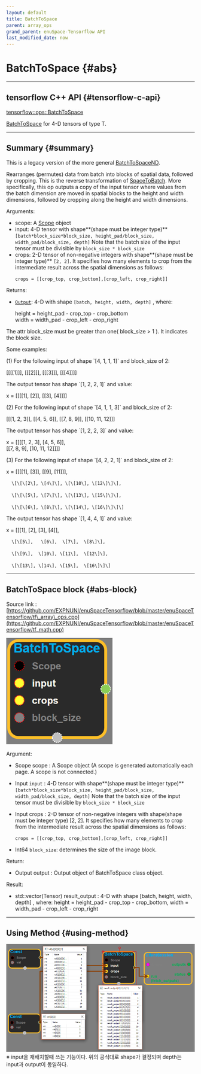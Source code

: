 ```yaml
--- 
layout: default 
title: BatchToSpace 
parent: array_ops 
grand_parent: enuSpace-Tensorflow API 
last_modified_date: now 
--- 
```


# BatchToSpace {#abs}

---

## tensorflow C++ API {#tensorflow-c-api}

[tensorflow::ops::BatchToSpace](https://www.tensorflow.org/api_docs/cc/class/tensorflow/ops/batch-to-space.html)

[BatchToSpace](https://www.tensorflow.org/api_docs/cc/class/tensorflow/ops/batch-to-space.html#classtensorflow_1_1ops_1_1_batch_to_space) for 4-D tensors of type T.

---

## Summary {#summary}

This is a legacy version of the more general [BatchToSpaceND](https://www.tensorflow.org/api_docs/cc/class/tensorflow/ops/batch-to-space-n-d.html#classtensorflow_1_1ops_1_1_batch_to_space_n_d).

Rearranges \(permutes\) data from batch into blocks of spatial data, followed by cropping. This is the reverse transformation of  [SpaceToBatch](https://www.tensorflow.org/api_docs/cc/class/tensorflow/ops/space-to-batch.html#classtensorflow_1_1ops_1_1_space_to_batch). More specifically, this op outputs a copy of the input tensor where values from the batch dimension are moved in spatial blocks to the height and width dimensions, followed by cropping along the height and width dimensions.

Arguments:

* scope: A [Scope](https://www.tensorflow.org/api_docs/cc/class/tensorflow/scope.html#classtensorflow_1_1_scope) object
* input: 4-D tensor with shape**\(shape must be integer type\)** `[batch*block_size*block_size, height_pad/block_size, width_pad/block_size, depth]`  Note that the batch size of the input tensor must be divisible by `block_size * block_size`
* crops: 2-D tensor of non-negative integers with shape**\(shape must be integer type\)** `[2, 2]`. It specifies how many elements to crop from the intermediate result across the spatial dimensions as follows:
  ```
  crops = [[crop_top, crop_bottom],[crop_left, crop_right]]
  ```

Returns:

* [`Output`](https://www.tensorflow.org/api_docs/cc/class/tensorflow/output.html#classtensorflow_1_1_output): 4-D with shape `[batch, height, width, depth]`  , where:

  height = height\_pad - crop\_top - crop\_bottom  
  width = width\_pad - crop\_left - crop\_right

The attr block\_size must be greater than one\( block\_size &gt; 1 \). It indicates the block size.

Some examples:

\(1\) For the following input of shape \`\[4, 1, 1, 1\]\` and block\_size of 2:

\[\[\[\[1\]\]\], \[\[\[2\]\]\], \[\[\[3\]\]\], \[\[\[4\]\]\]\]

The output tensor has shape \`\[1, 2, 2, 1\]\` and value:

x = \[\[\[\[1\], \[2\]\], \[\[3\], \[4\]\]\]\]

\(2\) For the following input of shape \`\[4, 1, 1, 3\]\` and block\_size of 2:

\[\[\[1, 2, 3\]\], \[\[4, 5, 6\]\], \[\[7, 8, 9\]\], \[\[10, 11, 12\]\]\]

The output tensor has shape \`\[1, 2, 2, 3\]\` and value:

x = \[\[\[\[1, 2, 3\], \[4, 5, 6\]\],  
        \[\[7, 8, 9\], \[10, 11, 12\]\]\]\]

\(3\) For the following input of shape \`\[4, 2, 2, 1\]\` and block\_size of 2:

x = \[\[\[\[1\], \[3\]\], \[\[9\], \[11\]\]\],

```
  \[\[\[2\], \[4\]\], \[\[10\], \[12\]\]\],

  \[\[\[5\], \[7\]\], \[\[13\], \[15\]\]\],

  \[\[\[6\], \[8\]\], \[\[14\], \[16\]\]\]\]
```

The output tensor has shape \`\[1, 4, 4, 1\]\` and value:

x = \[\[\[1\],   \[2\],  \[3\],  \[4\]\],

```
  \[\[5\],   \[6\],  \[7\],  \[8\]\],

  \[\[9\],  \[10\], \[11\],  \[12\]\],

  \[\[13\], \[14\], \[15\],  \[16\]\]\]
```

---

## BatchToSpace block {#abs-block}

Source link :[https://github.com/EXPNUNI/enuSpaceTensorflow/blob/master/enuSpaceTensorflow/tf\_array\_ops.cpp](https://github.com/EXPNUNI/enuSpaceTensorflow/blob/master/enuSpaceTensorflow/tf_math.cpp)

![](../assets/array_ops/batchtospace1.png)

Argument:

* Scope scope : A Scope object \(A scope is generated automatically each page. A scope is not connected.\)
* Input `input` : 4-D tensor with shape**\(shape must be integer type\)** `[batch*block_size*block_size, height_pad/block_size, width_pad/block_size, depth]`  Note that the batch size of the input tensor must be divisible by `block_size * block_size`
* Input crops : 2-D tensor of non-negative integers with shape\(shape must be integer type\) \[2, 2\]. It specifies how many elements to crop from the intermediate result across the spatial dimensions as follows:

  ```
  crops = [[crop_top, crop_bottom],[crop_left, crop_right]]
  ```

* Int64 `block_size`: determines the size of the image block.

Return:

* Output output : Output object of BatchToSpace class object. 

Result:

* std::vector\(Tensor\) result\_output : 4-D with shape \[batch, height, width, depth\] , where: 
  height = height\_pad - crop\_top - crop\_bottom,
  width = width\_pad - crop\_left - crop\_right

---

## Using Method {#using-method}

![](../assets/array_ops/batchtospace2.png)※ input을 재배치할때 쓰는 기능이다. 위의 공식대로 shape가 결정되며 depth는 input과 output이 동일하다.

